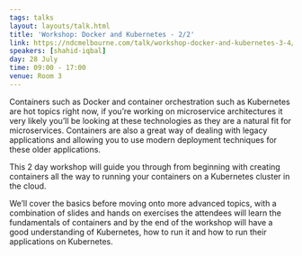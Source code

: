 ```yaml
---
tags: talks
layout: layouts/talk.html
title: 'Workshop: Docker and Kubernetes - 2/2'
link: https://ndcmelbourne.com/talk/workshop-docker-and-kubernetes-3-4/
speakers: [shahid-iqbal]
day: 28 July
time: 09:00 - 17:00
venue: Room 3
---
```


Containers such as Docker and container orchestration such as Kubernetes are hot topics right now, if you’re working on microservice architectures it very likely you’ll be looking at these technologies as they are a natural fit for microservices. Containers are also a great way of dealing with legacy applications and allowing you to use modern deployment techniques for these older applications.


This 2 day workshop will guide you through from beginning with creating containers all the way to running your containers on a Kubernetes cluster in the cloud.



	


We’ll cover the basics before moving onto more advanced topics, with a combination of slides and hands on exercises the attendees will learn the fundamentals of containers and by the end of the workshop will have a good understanding of Kubernetes, how to run it and how to run their applications on Kubernetes.












